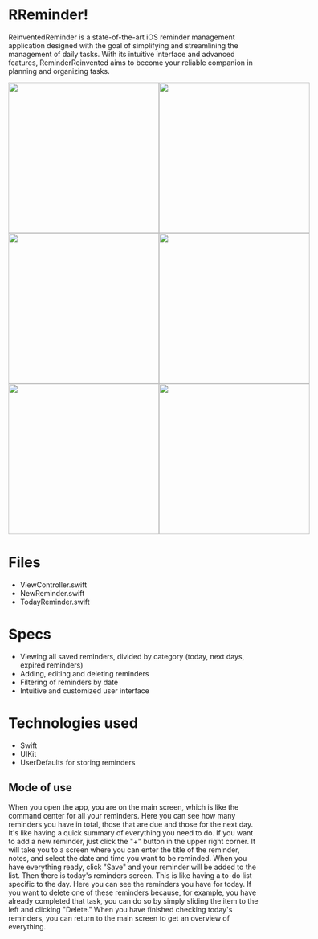 


# RReminder!

ReinventedReminder is a state-of-the-art iOS reminder management application designed with the goal of
simplifying and streamlining the management of daily tasks. With its intuitive interface and advanced features,
ReminderReinvented aims to become your reliable companion in planning and organizing tasks.


<div style="display: flex;">
     <img src="https://github.com/FrancescaFerrini/ReminderReinvented2/assets/75753679/35a35345-e1d8-47ae-9173-253f2f5b4f15" width="300" />
     <img src="https://github.com/FrancescaFerrini/ReminderReinvented2/assets/75753679/745eaa83-e052-4b2f-9827-2ed526260fa2" width="300" />
</div>


<div style="display: flex;">
    <img src="https://github.com/FrancescaFerrini/ReminderReinvented2/assets/75753679/e6119f33-a179-48e5-86d1-59be97fad842" width="300" />
    <img src="https://github.com/FrancescaFerrini/ReminderReinvented2/assets/75753679/dd4b3e5d-fa86-4007-809a-76c9e17a7c82" width="300" />
</div>


<div style="display: flex;">
    <img src="https://github.com/FrancescaFerrini/ReminderReinvented2/assets/75753679/db50a368-46e8-46bc-aca6-44a59cebf0d5" width="300" />
    <img src="https://github.com/FrancescaFerrini/ReminderReinvented2/assets/75753679/ffff8df0-7161-4280-a197-4b7bd2a47357" width="300" />
</div>


# Files

- ViewController.swift
- NewReminder.swift
- TodayReminder.swift

# Specs

- Viewing all saved reminders, divided by category (today, next days, expired reminders)
- Adding, editing and deleting reminders
- Filtering of reminders by date
- Intuitive and customized user interface


# Technologies used

- Swift
- UIKit
- UserDefaults for storing reminders


## Mode of use
When you open the app, you are on the main screen, which is like the command center for all your reminders. Here 
you can see how many reminders you have in total, those that are due and those for the next day. It's like 
having a quick summary of everything you need to do.
If you want to add a new reminder, just click the "+" button in the upper right corner. It will take you to a 
screen where you can enter the title of the reminder, notes, and select the date and time you want to be 
reminded. When you have everything ready, click "Save" and your reminder will be added to the list.
Then there is today's reminders screen. This is like having a to-do list specific to the day. Here you can see 
the reminders you have for today. If you want to delete one of these reminders because, for example, you have 
already completed that task, you can do so by simply sliding the item to the left and clicking "Delete."
When you have finished checking today's reminders, you can return to the main screen to get an overview of 
everything.


